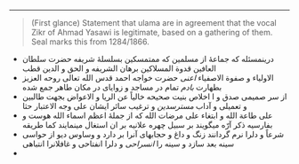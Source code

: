 
---- 

> (First glance) Statement that ulama are in agreement that the vocal Zikr of Ahmad Yasawi is legitimate, based on a gathering of them. Seal marks this from 1284/1866.

- درینمسئله که جماعۀ از مسلمین که ممتمسکین بسلسلۀ شریفه حضرت سلطان العافین قدوة المسلاکین برهان الشریفه و الحق و الدین قطب
- الاولیاء و صفوة الاصفیاء *اعنی* حضرت خواجه احمد قدس الله تعالی روحه العزیز بطهارت  *بادم* تمام در مساجد و زوایای در مکان طاهر جمع شده
- از سر صمیمی صدق و ا اخلاص بنیت صحیحه خالیاً عن الریا  و الاعواض بجهت طالبین و تعمیلی و آداب *مسترسدین* و ترغیب سائر ایشان علی وجه الاعتبار حثا
- علی طاعة الله و ابتغاء علی مرضات الله که از جملۀ اعظم اسماء الله هوست و بفارسیه ذکر آرّه میگویند بر سبیل چهره علانیه  بر ان استغال مینمایند کما طریقه
- شرعاً و دلرا نرم گردانند زنگ و داغ و حجابهای آنرا بر دارد و وساوس دیو از حواسی سینه بعد سازد و سینه را *انسراحی* و دلرا انفتاحی و غافلانرا انتباهی
- 
